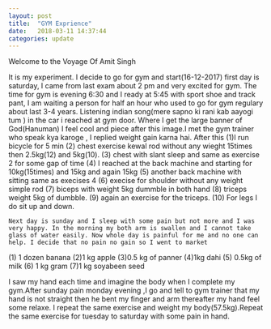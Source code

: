 ```yaml
---
layout: post
title:  "GYM Exprience"
date:   2018-03-11 14:37:44
categories: update
---
```


Welcome to the Voyage Of Amit Singh


   It is my experiment. I decide to go for gym and start(16-12-2017) first day is saturday, I came from last exam about 2 pm and very excited for gym. The time for gym is evening 6:30 and I ready at 5:45 with sport shoe and track pant, I am waiting a person for half an hour who used to go for gym regulary about last 3-4 years. Listening indian song(mere sapno ki rani kab aayogi tum ) in the car i reached at gym door. Where I get the large banner of God(Hanuman) I feel cool and piece after this image.I met the gym trainer who speak kya karoge , I replied weight gain karna hai. After this 
(1)I run  bicycle for 5 min 
(2) chest exercise kewal rod without any wieght 15times then 2.5kg(12) and 5kg(10).
(3) chest with slant sleep and same as exercise 2 for some gap of time 
(4) I reached at the back machine and starting for 10kg(15times) and 15kg and again 15kg 
(5) another back machine with sitting same as execises 4 
(6) execise for shoulder without any weight simple rod 
(7) biceps with weight 5kg dummble in both hand 
(8) triceps  weight 5kg of dumbble.
(9) again an exercise for the triceps.
(10) For legs I do sit up and down.

    Next day is sunday and I sleep with some pain but not more and I was very happy. In the morning my both arm is swallen and I cannot take glass of water easily. Now whole day is painful for me and no one can help. I decide that no pain no gain so I went to market 
(1) 1 dozen banana 
(2)1 kg apple
(3)0.5 kg of panner 
(4)1kg dahi
(5) 0.5kg of milk 
(6) 1 kg gram 
(7)1 kg soyabeen seed 
 


  I saw my hand each time and imagine the body when I complete my gym.After sunday pain monday evening ,I go and tell to gym trainer that my hand is not straight then he bent my finger and arm thereafter my hand feel some relaxe. I repeat the same exercise and weight my body(57.5kg).Repeat the same exercise for tuesday to saturday with some pain in hand. 

   
        

